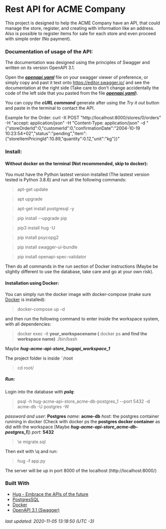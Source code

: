 # Rest API for ACME Company
This project is designed to help the ACME Company have an API, that could manage the store, register, and creating with information like an address. Also is possible to register items for sale for each store and even proceed with simple order (No payment).

### Documentation of usage of the API:
The documentation was designed using the principles of Swagger and written on its version OpenAPI 3.1.

Open the [***openapi.yaml***](https://github.com/tonykingnz/hugapi-acme-api/blob/development/openapi.yaml) file on your swagger viewer of preference, or simply copy and past it text onto https://editor.swagger.io/ and see the documentation at the right side (Take care to don't change accidentally the code of the left side that you pasted from the file  [***openapi.yaml***](https://github.com/tonykingnz/hugapi-acme-api/blob/development/openapi.yaml)).

You can copy the ***cURL command*** generate after using the *Try it out* button and paste in the terminal to contact the API.

Example for the Order:
  curl -X POST "http://localhost:8000/stores/0/orders" -H  "accept: application/json" -H  "Content-Type: application/json" -d "{\"storeOrderId\":0,\"customerId\":0,\"confirmationDate\":\"2004-10-19 10:23:54+02\",\"status\":\"pending\",\"item\":{\"storeItemPricingId\":10.89,\"quantity\":0.12,\"unit\":\"kg\"}}"

### Install:
#### Without docker on the terminal (Not recommended, skip to docker):

You must have the Python lastest version installed (The lastest version tested is Python 3.8.6) and run all the following commands:

> apt-get update

> apt upgrade

> apt-get install postgresql -y

> pip install --upgrade pip

> pip3 install hug -U 

> pip install psycopg2

> pip install swagger-ui-bundle

> pip install openapi-spec-validator

Then do all commands in the run section of Docker instructions (Maybe be slightly different to use the database, take care and go at your own risk).

#### Installation using Docker:

You can simply run the docker image with docker-compose (make sure [Docker](https://www.docker.com) is installed):

> docker-compose up -d

and then run the following command to enter inside the workspace system, with all dependencies:

> docker exec -it **your_workspacename (** docker ps **and find the workspace name)** ./bin/bash

Maybe ***hug-acme-api-store_hugapi_workspace_1***

The project folder is inside ˜/root

> cd root/

##### Run:
Login into the database with ***pslq***:

> psql -h hug-acme-api-store_acme-db-postgres_1 --port 5432 -d acme-db -U postgres -W

*password and user*: **Postgres** 
*name*: **acme-db** 
*host*: the postgres container runining in docker (Check with docker ps the **postgres docker container** as did with the workspace [Maybe ***hug-acme-api-store_acme-db-postgres_1***])
*port*: **5432**

> \e migrate.sql

Then exit with \q and run:

> hug -f app.py

The server will be up in port 8000 of the localhost (http://localhost:8000/)

### Built With

* [Hug - Embrace the APIs of the future](http://hug.rest/)
* [PostgresSQL](https://www.postgresql.org)
* [Docker](https://www.docker.com)
* [OpenAPI 3.1 (Swagger)](https://swagger.io)

###### last updated: 2020-11-05 13:18:50 (UTC -3)
